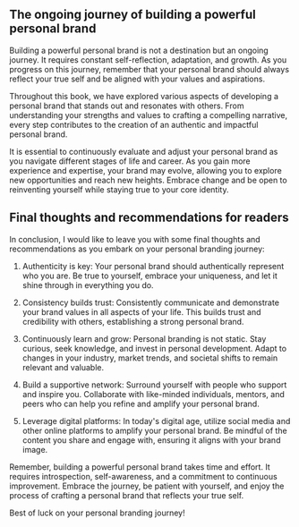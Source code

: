

The ongoing journey of building a powerful personal brand
---------------------------------------------------------

Building a powerful personal brand is not a destination but an ongoing journey. It requires constant self-reflection, adaptation, and growth. As you progress on this journey, remember that your personal brand should always reflect your true self and be aligned with your values and aspirations.

Throughout this book, we have explored various aspects of developing a personal brand that stands out and resonates with others. From understanding your strengths and values to crafting a compelling narrative, every step contributes to the creation of an authentic and impactful personal brand.

It is essential to continuously evaluate and adjust your personal brand as you navigate different stages of life and career. As you gain more experience and expertise, your brand may evolve, allowing you to explore new opportunities and reach new heights. Embrace change and be open to reinventing yourself while staying true to your core identity.

Final thoughts and recommendations for readers
----------------------------------------------

In conclusion, I would like to leave you with some final thoughts and recommendations as you embark on your personal branding journey:

1. Authenticity is key: Your personal brand should authentically represent who you are. Be true to yourself, embrace your uniqueness, and let it shine through in everything you do.

2. Consistency builds trust: Consistently communicate and demonstrate your brand values in all aspects of your life. This builds trust and credibility with others, establishing a strong personal brand.

3. Continuously learn and grow: Personal branding is not static. Stay curious, seek knowledge, and invest in personal development. Adapt to changes in your industry, market trends, and societal shifts to remain relevant and valuable.

4. Build a supportive network: Surround yourself with people who support and inspire you. Collaborate with like-minded individuals, mentors, and peers who can help you refine and amplify your personal brand.

5. Leverage digital platforms: In today's digital age, utilize social media and other online platforms to amplify your personal brand. Be mindful of the content you share and engage with, ensuring it aligns with your brand image.

Remember, building a powerful personal brand takes time and effort. It requires introspection, self-awareness, and a commitment to continuous improvement. Embrace the journey, be patient with yourself, and enjoy the process of crafting a personal brand that reflects your true self.

Best of luck on your personal branding journey!